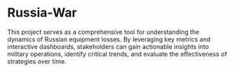 # Russia-War
This project serves as a comprehensive tool for understanding the dynamics of Russian equipment losses. By leveraging key metrics and interactive dashboards, stakeholders can gain actionable insights into military operations, identify critical trends, and evaluate the effectiveness of strategies over time.
